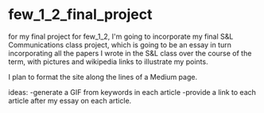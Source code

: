 # few_1_2_final_project

for my final project for few_1_2, I'm going to incorporate my final S&L Communications class project, which is going to be an essay in turn incorporating all the papers I wrote in the S&L class over the course of the term, with pictures and wikipedia links to illustrate my points.

I plan to format the site along the lines of a Medium page.

ideas: 
-generate a GIF from keywords in each article
-provide a link to each article after my essay on each article. 
 